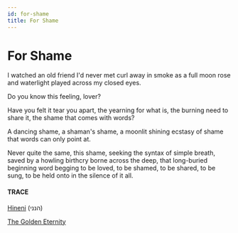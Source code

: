 ```yaml
---
id: for-shame
title: For Shame  
---
```


# For Shame

I watched an old friend I'd never met
curl away in smoke as a full moon rose
and waterlight played across my closed eyes.

Do you know this feeling, lover?

Have you felt it tear you apart,
the yearning for what is,
the burning need to share it,
the shame that comes with words?

A dancing shame, a shaman's shame,
a moonlit shining ecstasy of shame
that words can only point at.

Never quite the same, this shame,
seeking the syntax of simple breath,
saved by a howling birthcry
borne across the deep,
that long-buried beginning word
begging to be loved, to be shamed,
to be shared, to be sung,
to be held onto in the silence of it all.


#### TRACE

[Hineni](https://www.youtube.com/watch?v=JMl8cQjBfqk "Angels and Airwaves, The Adventure") (הנני)

[The Golden Eternity](https://vimeo.com/60827020 "Jack Kerouac")